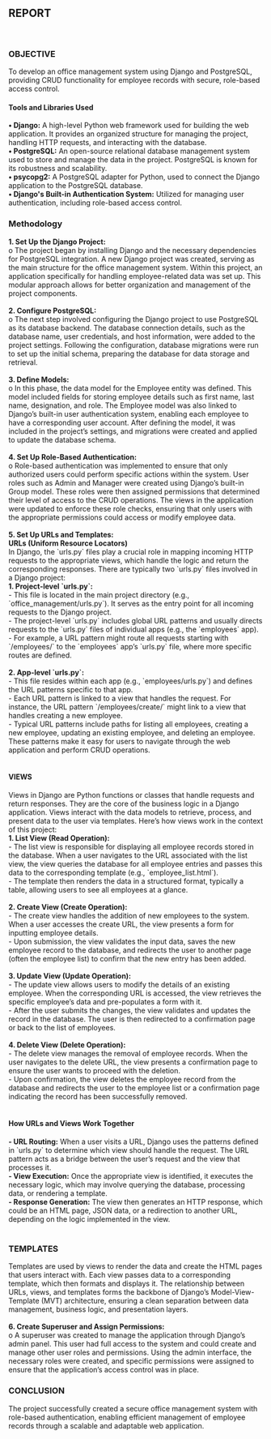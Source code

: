 <h2><b>REPORT</b></h2> <br>
<h3><b>OBJECTIVE</b> </h3>
To develop an office management system using Django and PostgreSQL, providing CRUD functionality for employee records with secure, role-based access control. <br>
<h4><b>Tools and Libraries Used</h4></b>
<b>•	Django:</b> A high-level Python web framework used for building the web application. It provides an organized structure for managing the project, handling HTTP requests, and interacting with the database. <br>
<b>•	PostgreSQL:</b> An open-source relational database management system used to store and manage the data in the project. PostgreSQL is known for its robustness and scalability. <br>
<b>•	psycopg2:</b> A PostgreSQL adapter for Python, used to connect the Django application to the PostgreSQL database. <br>
<b>•	Django's Built-in Authentication System:</b> Utilized for managing user authentication, including role-based access control. <br>
<h3><b>Methodology</h3></b>
<b>1.	Set Up the Django Project:</b> <br>
o	The project began by installing Django and the necessary dependencies for PostgreSQL integration. A new Django project was created, serving as the main structure for the office management system. Within this project, an application specifically for handling employee-related data was set up. This modular approach allows for better organization and management of the project components. <br> <br>
<b>2.	Configure PostgreSQL:</b> <br>
o	The next step involved configuring the Django project to use PostgreSQL as its database backend. The database connection details, such as the database name, user credentials, and host information, were added to the project settings. Following the configuration, database migrations were run to set up the initial schema, preparing the database for data storage and retrieval. <br> <br>
<b>3.	Define Models:</b> <br>
o	In this phase, the data model for the Employee entity was defined. This model included fields for storing employee details such as first name, last name, designation, and role. The Employee model was also linked to Django’s built-in user authentication system, enabling each employee to have a corresponding user account. After defining the model, it was included in the project’s settings, and migrations were created and applied to update the database schema. <br> <br>
<b>4. Set Up Role-Based Authentication:</b> <br>
o	Role-based authentication was implemented to ensure that only authorized users could perform specific actions within the system. User roles such as Admin and Manager were created using Django’s built-in Group model. These roles were then assigned permissions that determined their level of access to the CRUD operations. The views in the application were updated to enforce these role checks, ensuring that only users with the appropriate permissions could access or modify employee data. <br> <br>
<b>5. Set Up URLs and Templates:</b> <br>
<b>URLs (Uniform Resource Locators) </b> <br>
In Django, the `urls.py` files play a crucial role in mapping incoming HTTP requests to the appropriate views, which handle the logic and return the corresponding responses. There are typically two `urls.py` files involved in a Django project: <br>
<b>1. Project-level `urls.py`:</b> <br>
   - This file is located in the main project directory (e.g., `office_management/urls.py`). It serves as the entry point for all incoming requests to the Django project. <br>
   - The project-level `urls.py` includes global URL patterns and usually directs requests to the `urls.py` files of individual apps (e.g., the `employees` app). <br>
   - For example, a URL pattern might route all requests starting with `/employees/` to the `employees` app’s `urls.py` file, where more specific routes are defined. <br> <br>
<b>2. App-level `urls.py`:</b>  <br>
   - This file resides within each app (e.g., `employees/urls.py`) and defines the URL patterns specific to that app. <br>
   - Each URL pattern is linked to a view that handles the request. For instance, the URL pattern `/employees/create/` might link to a view that handles creating a new employee. <br>
   - Typical URL patterns include paths for listing all employees, creating a new employee, updating an existing employee, and deleting an employee. These patterns make it easy for users to navigate through the web application and perform CRUD operations. <br> <br>
<h4><b>VIEWS</b></h4>
Views in Django are Python functions or classes that handle requests and return responses. They are the core of the business logic in a Django application. Views interact with the data models to retrieve, process, and present data to the user via templates. Here’s how views work in the context of this project: <br> 
<b>1. List View (Read Operation):</b> <br>
   - The list view is responsible for displaying all employee records stored in the database. When a user navigates to the URL associated with the list view, the view queries the database for all employee entries and passes this data to the corresponding template (e.g., `employee_list.html`). <br> 
   - The template then renders the data in a structured format, typically a table, allowing users to see all employees at a glance. <br> <br>
<b>2. Create View (Create Operation):</b> <br>
   - The create view handles the addition of new employees to the system. When a user accesses the create URL, the view presents a form for inputting employee details. <br>
   - Upon submission, the view validates the input data, saves the new employee record to the database, and redirects the user to another page (often the employee list) to confirm that the new entry has been added. <br> <br>
<b>3. Update View (Update Operation):</b> <br>
   - The update view allows users to modify the details of an existing employee. When the corresponding URL is accessed, the view retrieves the specific employee’s data and pre-populates a form with it. <br>
   - After the user submits the changes, the view validates and updates the record in the database. The user is then redirected to a confirmation page or back to the list of employees. <br> <br>
<b>4. Delete View (Delete Operation):</b> <br>
   - The delete view manages the removal of employee records. When the user navigates to the delete URL, the view presents a confirmation page to ensure the user wants to proceed with the deletion. <br>
   - Upon confirmation, the view deletes the employee record from the database and redirects the user to the employee list or a confirmation page indicating the record has been successfully removed. <br> <br>
<h4><b>How URLs and Views Work Together</b></h4>
<b>- URL Routing:</b> When a user visits a URL, Django uses the patterns defined in `urls.py` to determine which view should handle the request. The URL pattern acts as a bridge between the user’s request and the view that processes it. <br>
<b>- View Execution:</b> Once the appropriate view is identified, it executes the necessary logic, which may involve querying the database, processing data, or rendering a template. <br>
<b>- Response Generation:</b> The view then generates an HTTP response, which could be an HTML page, JSON data, or a redirection to another URL, depending on the logic implemented in the view. <br> <br>

<h3><b>TEMPLATES</b></h3>
Templates are used by views to render the data and create the HTML pages that users interact with. Each view passes data to a corresponding template, which then formats and displays it. The relationship between URLs, views, and templates forms the backbone of Django’s Model-View-Template (MVT) architecture, ensuring a clean separation between data management, business logic, and presentation layers. <br> <br>
<b>6.	Create Superuser and Assign Permissions:</b> <br>
o	A superuser was created to manage the application through Django’s admin panel. This user had full access to the system and could create and manage other user roles and permissions. Using the admin interface, the necessary roles were created, and specific permissions were assigned to ensure that the application’s access control was in place. <br>

<h3><b>CONCLUSION</b></h3>
The project successfully created a secure office management system with role-based authentication, enabling efficient management of employee records through a scalable and adaptable web application.
